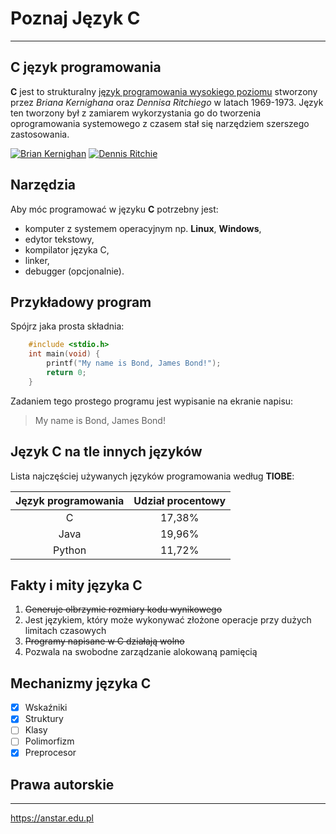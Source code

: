 # Poznaj Język C
---
## C język programowania
**C** jest to strukturalny [język programowania wysokiego poziomu](https://pl.wikipedia.org/wiki/J%C4%99zyk_wysokiego_poziomu) stworzony przez *Briana Kernighana* oraz *Dennisa Ritchiego* w latach 1969-1973. Język ten tworzony był z zamiarem wykorzystania go do tworzenia oprogramowania systemowego z czasem stał się narzędziem szerszego zastosowania.

[![](https://zi.pwsztar.edu.pl/brian_kernighan.jpg "Brian Kernighan")](https://pl.wikipedia.org/wiki/Brian_Kernighan) [![](https://zi.pwsztar.edu.pl/dennis_ritchie.jpg "Dennis Ritchie")](https://pl.wikipedia.org/wiki/Dennis_Ritchie)
## Narzędzia
Aby móc programować w języku **C** potrzebny jest:

- komputer z systemem operacyjnym np. **Linux**, **Windows**,
- edytor tekstowy,
- kompilator języka C,
- linker,
- debugger (opcjonalnie).
## Przykładowy program
Spójrz jaka prosta składnia:
``` c
    #include <stdio.h>
    int main(void) {
        printf("My name is Bond, James Bond!");
        return 0;
    }
```
Zadaniem tego prostego programu jest wypisanie na ekranie napisu:

> My name is Bond, James Bond!

## Język C na tle innych języków
Lista najczęściej używanych języków programowania według **TIOBE**:

| **Język programowania** |	Udział procentowy |
| :---: | :---: |
| C | 17,38% |
| Java |19,96%|
| Python |11,72%|
## Fakty i mity języka C

1. ~~Generuje olbrzymie rozmiary kodu wynikowego~~
2. Jest językiem, który może wykonywać złożone operacje przy dużych limitach czasowych
3. ~~Programy napisane w C działają wolno~~
4. Pozwala na swobodne zarządzanie alokowaną pamięcią

## Mechanizmy języka C
-[x] Wskaźniki
-[x] Struktury
-[ ] Klasy
-[ ] Polimorfizm
-[x] Preprocesor

## Prawa autorskie
---
<https://anstar.edu.pl>
